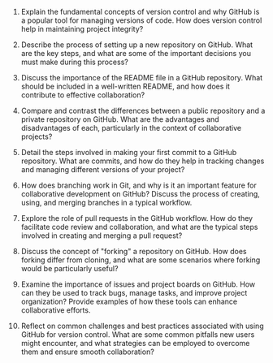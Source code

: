 1. Explain the fundamental concepts of version control and why GitHub is a popular tool for managing versions of code. How does version control help in maintaining project integrity?


2. Describe the process of setting up a new repository on GitHub. What are the key steps, and what are some of the important decisions you must make during this process?


3. Discuss the importance of the README file in a GitHub repository. What should be included in a well-written README, and how does it contribute to effective collaboration?


4. Compare and contrast the differences between a public repository and a private repository on GitHub. What are the advantages and disadvantages of each, particularly in the context of collaborative projects?


5. Detail the steps involved in making your first commit to a GitHub repository. What are commits, and how do they help in tracking changes and managing different versions of your project?


6. How does branching work in Git, and why is it an important feature for collaborative development on GitHub? Discuss the process of creating, using, and merging branches in a typical workflow.


7. Explore the role of pull requests in the GitHub workflow. How do they facilitate code review and collaboration, and what are the typical steps involved in creating and merging a pull request?


8. Discuss the concept of "forking" a repository on GitHub. How does forking differ from cloning, and what are some scenarios where forking would be particularly useful?


9. Examine the importance of issues and project boards on GitHub. How can they be used to track bugs, manage tasks, and improve project organization? Provide examples of how these tools can enhance collaborative efforts.


10. Reflect on common challenges and best practices associated with using GitHub for version control. What are some common pitfalls new users might encounter, and what strategies can be employed to overcome them and ensure smooth collaboration?


